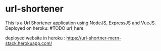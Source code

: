 # url-shortener
This is a Url Shortener application using NodeJS, ExpressJS and VueJS. Deployed on heroku: #TODO url_here


deployed website in heroku : https://url-shortner-mern-stack.herokuapp.com/
